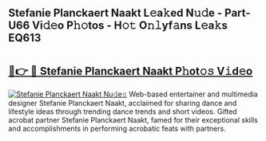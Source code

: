 ## Stefanie Planckaert Naakt L𝚎a𝚔ed N𝚞𝚍e - Part-U66 Vi𝚍𝚎o P𝚑𝚘tos - H𝚘𝚝 O𝚗𝚕yf𝚊ns L𝚎a𝚔s EQ613

# <h2><a href="http://kf2vdy0.oniu.top/?m=Stefanie+Planckaert+Naakt">🔗👉 🔴 Stefanie Planckaert Naakt P𝚑ot𝚘𝚜 V𝚒d𝚎o</a></h2>

[![Stefanie Planckaert Naakt Nu𝚍e𝚜](https://i.imgur.com/0qMVB7G.gif)](http://kf2vdy0.oniu.top/?m=Stefanie+Planckaert+Naakt)
Web-based entertainer and multimedia designer Stefanie Planckaert Naakt, acclaimed for sharing dance and lifestyle ideas through trending dance trends and short videos. Gifted acrobat partner Stefanie Planckaert Naakt, famed for their exceptional skills and accomplishments in performing acrobatic feats with partners.  
